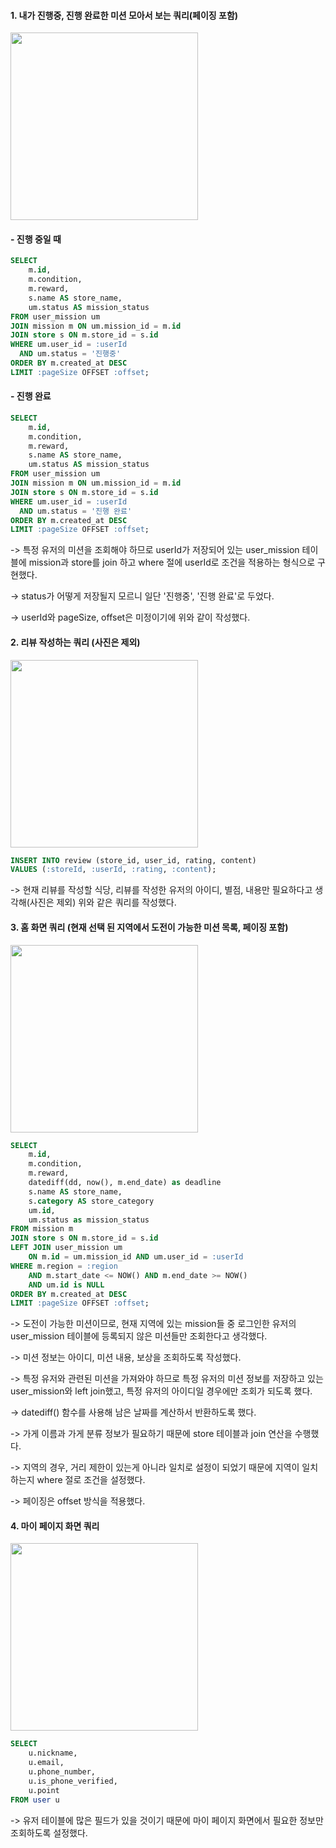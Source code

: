 #### 1. 내가 진행중, 진행 완료한 미션 모아서 보는 쿼리(페이징 포함)

<img src = "https://velog.velcdn.com/images/sm011212/post/1a0a2a60-cf9b-47b8-a5c2-1c11064b1d7a/image.png" width = "300">

#### - 진행 중일 때

``` sql
SELECT
    m.id,
    m.condition,
    m.reward,
    s.name AS store_name,
    um.status AS mission_status
FROM user_mission um
JOIN mission m ON um.mission_id = m.id
JOIN store s ON m.store_id = s.id
WHERE um.user_id = :userId
  AND um.status = '진행중'
ORDER BY m.created_at DESC
LIMIT :pageSize OFFSET :offset;
```

#### - 진행 완료
``` sql
SELECT
    m.id,
    m.condition,
    m.reward,
    s.name AS store_name,
    um.status AS mission_status
FROM user_mission um
JOIN mission m ON um.mission_id = m.id
JOIN store s ON m.store_id = s.id
WHERE um.user_id = :userId
  AND um.status = '진행 완료'
ORDER BY m.created_at DESC
LIMIT :pageSize OFFSET :offset;
```

-> 특정 유저의 미션을 조회해야 하므로 userId가 저장되어 있는 user_mission 테이블에 mission과 store를 join 하고 where 절에 userId로 조건을 적용하는 형식으로 구현했다.

-> status가 어떻게 저장될지 모르니 일단 '진행중', '진행 완료'로 두었다.

-> userId와 pageSize, offset은 미정이기에 위와 같이 작성했다.

#### 2. 리뷰 작성하는 쿼리 (사진은 제외)

<img src = "https://velog.velcdn.com/images/sm011212/post/c9489839-7ef0-40a0-8094-cf4127a1a544/image.png" width = "300">

``` sql
INSERT INTO review (store_id, user_id, rating, content)
VALUES (:storeId, :userId, :rating, :content);
```

-> 현재 리뷰를 작성할 식당, 리뷰를 작성한 유저의 아이디, 별점, 내용만 필요하다고 생각해(사진은 제외) 위와 같은 쿼리를 작성했다.

#### 3. 홈 화면 쿼리 (현재 선택 된 지역에서 도전이 가능한 미션 목록, 페이징 포함)

<img src = "https://velog.velcdn.com/images/sm011212/post/6c5c0b02-0fff-4422-ac6e-e61c8f64f530/image.png" width = "300">

``` sql
SELECT 
	m.id,
	m.condition,
    m.reward,
    datediff(dd, now(), m.end_date) as deadline
	s.name AS store_name,
    s.category AS store_category
    um.id,
    um.status as mission_status
FROM mission m
JOIN store s ON m.store_id = s.id
LEFT JOIN user_mission um
  	ON m.id = um.mission_id AND um.user_id = :userId
WHERE m.region = :region
  	AND m.start_date <= NOW() AND m.end_date >= NOW()
    AND um.id is NULL
ORDER BY m.created_at DESC
LIMIT :pageSize OFFSET :offset;
```

-> 도전이 가능한 미션이므로, 현재 지역에 있는 mission들 중 로그인한 유저의 user_mission 테이블에 등록되지 않은 미션들만 조회한다고 생각했다.

-> 미션 정보는 아이디, 미션 내용, 보상을 조회하도록 작성했다.

-> 특정 유저와 관련된 미션을 가져와야 하므로 특정 유저의 미션 정보를 저장하고 있는 user_mission와 left join했고, 특정 유저의 아이디일 경우에만 조회가 되도록 했다.

-> datediff() 함수를 사용해 남은 날짜를 계산하서 반환하도록 했다.

-> 가게 이름과 가게 분류 정보가 필요하기 때문에 store 테이블과 join 연산을 수행했다.

-> 지역의 경우, 거리 제한이 있는게 아니라 일치로 설정이 되었기 때문에 지역이 일치하는지 where 절로 조건을 설정했다.

-> 페이징은 offset 방식을 적용했다.

#### 4. 마이 페이지 화면 쿼리

<img src = "https://velog.velcdn.com/images/sm011212/post/8cab311e-e55d-4b6b-a6c2-9758e495d991/image.png" width = "300">

``` sql
SELECT 
    u.nickname,
    u.email,
    u.phone_number,
    u.is_phone_verified,
	u.point
FROM user u
```

-> 유저 테이블에 많은 필드가 있을 것이기 때문에 마이 페이지 화면에서 필요한 정보만 조회하도록 설정했다.